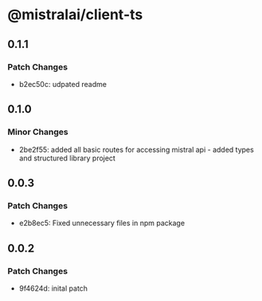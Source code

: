 # @mistralai/client-ts

## 0.1.1

### Patch Changes

- b2ec50c: udpated readme

## 0.1.0

### Minor Changes

- 2be2f55: added all basic routes for accessing mistral api - added types and structured library project

## 0.0.3

### Patch Changes

- e2b8ec5: Fixed unnecessary files in npm package

## 0.0.2

### Patch Changes

- 9f4624d: inital patch
